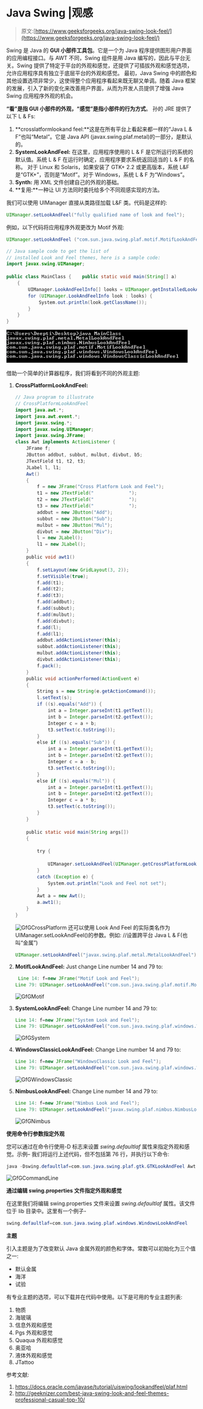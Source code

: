 # Java Swing |观感

> 原文:[https://www.geeksforgeeks.org/java-swing-look-feel/](https://www.geeksforgeeks.org/java-swing-look-feel/)

Swing 是 Java 的 **GUI 小部件工具包**。它是一个为 Java 程序提供图形用户界面的应用编程接口。与 AWT 不同，Swing 组件是用 Java 编写的，因此与平台无关。Swing 提供了特定于平台的外观和感觉，还提供了可插拔外观和感觉选项，允许应用程序具有独立于底层平台的外观和感觉。
最初，Java Swing 中的颜色和其他设置选项非常少，这使得整个应用程序看起来既无聊又单调。随着 Java 框架的发展，引入了新的变化来改善用户界面，从而为开发人员提供了增强 Java Swing 应用程序外观的机会。

**“看”是指 GUI 小部件的外观，“感觉”是指小部件的行为方式**。
孙的 JRE 提供了以下 L & Fs:

1.  **crosslatformlookand feel:**这是在所有平台上看起来都一样的“Java L & F”也叫“Metal”。它是 Java API (javax.swing.plaf.metal)的一部分，是默认的。
2.  **SystemLookAndFeel:** 在这里，应用程序使用的 L & F 是它所运行的系统的默认值。系统 L & F 在运行时确定，应用程序要求系统返回适当的 L & F 的名称。
    对于 Linux 和 Solaris，如果安装了 GTK+ 2.2 或更高版本，系统 L&F 是“GTK+”，否则是“Motif”。对于 Windows，系统 L & F 为“Windows”。
3.  **Synth:** 用 XML 文件创建自己的外观的基础。
4.  **复用:**一种让 UI 方法同时委托给多个不同观感实现的方法。

我们可以使用 UIManager 直接从类路径加载 L&F 类。代码是这样的:

```java
UIManager.setLookAndFeel("fully qualified name of look and feel");
```

例如，以下代码将应用程序外观更改为 Motif 外观:

```java
UIManager.setLookAndFeel ("com.sun.java.swing.plaf.motif.MotifLookAndFeel");
```

```java
// Java sample code to get the list of
// installed Look and Feel themes, here is a sample code:
import javax.swing.UIManager;

public class MainClass {    public static void main(String[] a)
    {
        UIManager.LookAndFeelInfo[] looks = UIManager.getInstalledLookAndFeels();
        for (UIManager.LookAndFeelInfo look : looks) {
            System.out.println(look.getClassName());
        }
    }
}
```

![GfGinstalledL&F](img/959984aa115938a00f9bf759645567b1.png)

借助一个简单的计算器程序，我们将看到不同的外观主题:

1.  **CrossPlatformLookAndFeel:**

    ```java
    // Java program to illustrate
    // CrossPlatformLookAndFeel
    import java.awt.*;
    import java.awt.event.*;
    import javax.swing.*;
    import javax.swing.UIManager;
    import javax.swing.JFrame;
    class Awt implements ActionListener {
        JFrame f;
        JButton addbut, subbut, mulbut, divbut, b5;
        JTextField t1, t2, t3;
        JLabel l, l1;
        Awt()
        {
            f = new JFrame("Cross Platform Look and Feel");
            t1 = new JTextField("             ");
            t2 = new JTextField("             ");
            t3 = new JTextField("             ");
            addbut = new JButton("Add");
            subbut = new JButton("Sub");
            mulbut = new JButton("Mul");
            divbut = new JButton("Div");
            l = new JLabel();
            l1 = new JLabel();
        }
        public void awt1()
        {
            f.setLayout(new GridLayout(3, 2));
            f.setVisible(true);
            f.add(t1);
            f.add(t2);
            f.add(t3);
            f.add(addbut);
            f.add(subbut);
            f.add(mulbut);
            f.add(divbut);
            f.add(l);
            f.add(l1);
            addbut.addActionListener(this);
            subbut.addActionListener(this);
            mulbut.addActionListener(this);
            divbut.addActionListener(this);
            f.pack();
        }
        public void actionPerformed(ActionEvent e)
        {
            String s = new String(e.getActionCommand());
            l.setText(s);
            if ((s).equals("Add")) {
                int a = Integer.parseInt(t1.getText());
                int b = Integer.parseInt(t2.getText());
                Integer c = a + b;
                t3.setText(c.toString());
            }
            else if ((s).equals("Sub")) {
                int a = Integer.parseInt(t1.getText());
                int b = Integer.parseInt(t2.getText());
                Integer c = a - b;
                t3.setText(c.toString());
            }
            else if ((s).equals("Mul")) {
                int a = Integer.parseInt(t1.getText());
                int b = Integer.parseInt(t2.getText());
                Integer c = a * b;
                t3.setText(c.toString());
            }
        }

        public static void main(String args[])
        {

            try {

                UIManager.setLookAndFeel(UIManager.getCrossPlatformLookAndFeelClassName());
            }
            catch (Exception e) {
                System.out.println("Look and Feel not set");
            }
            Awt a = new Awt();
            a.awt1();
        }
    }
    ```

    ![GfGCrossPlatform](img/14054b34a14950d6f948fb01aada1280.png)
    还可以使用 Look And Feel 的实际类名作为 UIManager.setLookAndFeel()的参数。例如:
    //设置跨平台 Java L & F(也叫“金属”)

    ```java
    UIManager.setLookAndFeel("javax.swing.plaf.metal.MetalLookAndFeel");
    ```

2.  **MotifLookAndFeel:** Just change Line number 14 and 79 to:

    ```java
     Line 14: f=new JFrame("Motif Look and Feel");
    Line 79: UIManager.setLookAndFeel("com.sun.java.swing.plaf.motif.MotifLookAndFeel");
    ```

    ![GfGMotif](img/2268cd7870657bdaf93330a45e88c6a0.png)

3.  **SystemLookAndFeel:** Change Line number 14 and 79 to:

    ```java
    Line 14: f=new JFrame("System Look and Feel");
    Line 79: UIManager.setLookAndFeel("com.sun.java.swing.plaf.windows.WindowsLookAndFeel");
    ```

    ![GfGSystem](img/1e181f0cf76aa17002bd4c2d48f20ba3.png)

4.  **WindowsClassicLookAndFeel:** Change Line number 14 and 79 to:

    ```java
    Line 14: f=new JFrame("WindowsClassic Look and Feel");
    Line 79: UIManager.setLookAndFeel("com.sun.java.swing.plaf.windows.WindowsLookAndFeel");
    ```

    ![GfGWindowsClassic](img/e0001ee33cb22ce58b14bb1a851cb9bb.png)

5.  **NimbusLookAndFeel:** Change Line number 14 and 79 to:

    ```java
    Line 14: f=new JFrame("Nimbus Look and Feel");
    Line 79: UIManager.setLookAndFeel("javax.swing.plaf.nimbus.NimbusLookAndFeel");
    ```

    ![GfGNimbus](img/3884689c14e284fbc428d1f02fcf08a8.png)

**使用命令行参数指定外观**

您可以通过在命令行使用-D 标志来设置 *swing.defaultlaf* 属性来指定外观和感觉。示例–
我们将运行上述代码，但不包括第 76 行，并执行以下命令:

```java
java -Dswing.defaultlaf=com.sun.java.swing.plaf.gtk.GTKLookAndFeel Awt
```

![GfGCommandLine](img/a3f67897f6c128fde0a0fd627f1cb218.png)

**通过编辑 swing.properties 文件指定外观和感觉**

在这里我们将编辑 swing.properties 文件来设置 *swing.defaultlaf* 属性。该文件位于 lib 目录中。这里有一个例子-

```java
swing.defaultlaf=com.sun.java.swing.plaf.windows.WindowsLookAndFeel
```

**主题**

引入主题是为了改变默认 Java 金属外观的颜色和字体。常数可以初始化为三个值之一:

*   默认金属
*   海洋
*   试验

有专业主题的选项，可以下载并在代码中使用。以下是可用的专业主题列表:

1.  物质
2.  海玻璃
3.  信息外观和感觉
4.  Pgs 外观和感觉
5.  Quaqua 外观和感觉
6.  奥亚哈
7.  液体外观和感觉
8.  JTattoo

参考文献:

1.  https://docs.oracle.com/javase/tutorial/uiswing/lookandfeel/plaf.html
2.  http://geeknizer.com/best-java-swing-look-and-feel-themes-professional-casual-top-10/